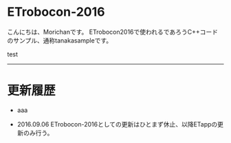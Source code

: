 # ETrobocon-2016

こんにちは、Morichanです。
ETrobocon2016で使われるであろうC++コードのサンプル、通称tanakasampleです。

test

***

# 更新履歴

* aaa

* 2016.09.06 ETrobocon-2016としての更新はひとまず休止、以降ETappの更新のみ行う。

